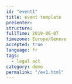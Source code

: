 ```yaml
---
id: "event1"
title: event template
presenter: 
structure: 
fullTime: 2019-06-07
timezone: Europe/Geneve
accepted: true
language: fr
tags: 
  - legal act
category: demo
permalink: "/ev1.html"
---
```


